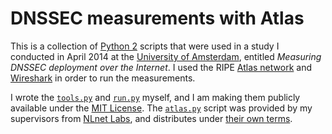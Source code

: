 # DNSSEC measurements with Atlas

This is a collection of [Python 2](https://www.python.org) scripts that were used in a study I conducted in April 2014 at the [University of Amsterdam](http://www.uva.nl), entitled _Measuring DNSSEC deployment over the Internet_. I used the RIPE [Atlas network](https://atlas.ripe.net) and [Wireshark](http://www.wireshark.org) in order to run the measurements.

I wrote the [`tools.py`](https://github.com/ncanceill/atlas-dnssec/blob/master/tools.py) and [`run.py`](https://github.com/ncanceill/atlas-dnssec/blob/master/run.py) myself, and I am making them publicly available under the [MIT License](https://github.com/ncanceill/atlas-dnssec/blob/master/LICENSE). The [`atlas.py`](https://github.com/ncanceill/atlas-dnssec/blob/master/atlas.py) script was provided by my supervisors from [NLnet Labs](http://nlnetlabs.nl), and distributes under [their own terms](https://github.com/ncanceill/atlas-dnssec/blob/master/atlas.py#L3-L32).
